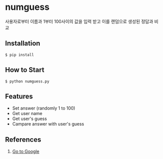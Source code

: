 # numguess

사용자로부터 이름과 1부터 100사이의 값을 입력 받고 이를 랜덤으로 생성된 정답과 비교

## Installation

```shell
$ pip install
```

## How to Start

```shell
$ python numguess.py
```

## Features

- Set answer (randomly 1 to 100)
- Get user name 
- Get user's guess
- Campare answer with user's guess 

## References

1. [Go to Google](https://www.google.com/)